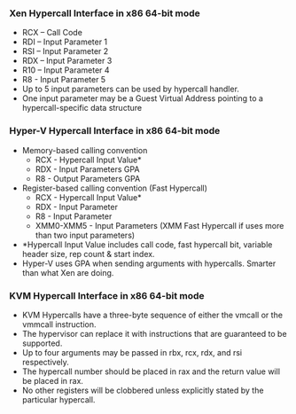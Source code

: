 ### Xen Hypercall Interface in x86 64-bit mode
* RCX – Call Code
* RDI – Input Parameter 1
* RSI – Input Parameter 2
* RDX – Input Parameter 3
* R10 – Input Parameter 4
* R8 - Input Parameter 5
* Up to 5 input parameters can be used by hypercall handler.
* One input parameter may be a Guest Virtual Address pointing to a hypercall-specific data structure

### Hyper-V Hypercall Interface in x86 64-bit mode
* Memory-based calling convention
    - RCX - Hypercall Input Value*
    - RDX - Input Parameters GPA
    - R8 - Output Parameters GPA
* Register-based calling convention (Fast Hypercall)
    - RCX - Hypercall Input Value*
    - RDX - Input Parameter
    - R8 - Input Parameter
    - XMM0-XMM5 - Input Parameters (XMM Fast Hypercall if uses more than two input parameters)
* *Hypercall Input Value includes call code, fast hypercall bit, variable header size, rep count & start index.
* Hyper-V uses GPA when sending arguments with hypercalls. Smarter than what Xen are doing.

### KVM Hypercall Interface in x86 64-bit mode
* KVM Hypercalls have a three-byte sequence of either the vmcall or the vmmcall instruction.
* The hypervisor can replace it with instructions that are guaranteed to be supported.
* Up to four arguments may be passed in rbx, rcx, rdx, and rsi respectively.
* The hypercall number should be placed in rax and the return value will be placed in rax.
* No other registers will be clobbered unless explicitly stated by the particular hypercall.